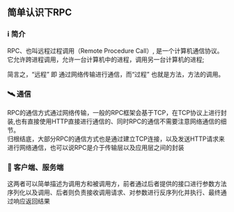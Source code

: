 ## 简单认识下RPC

<style>
  p {
    font-size: 14px;
  }
</style>

### ℹ️ 简介

<p>
  RPC、也叫远程过程调用（Remote Procedure Call）, 是一个计算机通信协议。
   它允许跨进程调用，允许一台计算机中的进程，调用另一台计算机的进程;
</p>
<p>
  简言之，“远程” 即  通过网络传输进行通信，而“过程” 也就是方法，方法的调用。
</p>

### 🛰️ 通信

<p>
  RPC的通信方式通过网络传输，一般的RPC框架会基于TCP，在TCP协议上进行封装,也有直接使用HTTP直接进行通信的、同时RPC的通信不需要注意网络通信的细节。
  <br /> 归根结底，大部分RPC的通信方式也是通过建立TCP连接，以及发送HTTP请求来进行网络通信，也可以说RPC是介于传输层以及应用层之间的封装
</p>

### 👥 客户端、服务端

这两者可以简单描述为调用方和被调用方，前者通过后者提供的接口进行参数方法序列化以及调用、后者则负责接收调用请求、对参数进行反序列化并执行、最终通过响应返回结果
